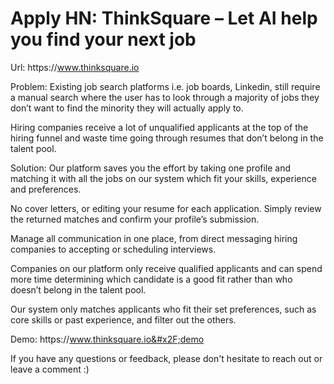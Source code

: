# Apply HN: ThinkSquare – Let AI help you find your next job

Url: https:&#x2F;&#x2F;www.thinksquare.io<p>Problem: Existing job search platforms i.e. job boards, Linkedin, still require a manual search where the user has to look through a majority of jobs they don’t want to find the minority they will actually apply to.<p>Hiring companies receive a lot of unqualified applicants at the top of the hiring funnel and waste time going through resumes that don’t belong in the talent pool.<p>Solution: Our platform saves you the effort by taking one profile and matching it with all the jobs on our system which fit your skills, experience and preferences.<p>No cover letters, or editing your resume for each application. Simply review the returned matches and confirm your profile’s submission.<p>Manage all communication in one place, from direct messaging hiring companies to accepting or scheduling interviews.<p>Companies on our platform only receive qualified applicants and can spend more time determining which candidate is a good fit rather than who doesn’t belong in the talent pool.<p>Our system only matches applicants who fit their set preferences, such as core skills or past experience, and filter out the others.<p>Demo: https:&#x2F;&#x2F;www.thinksquare.io&#x2F;demo<p>If you have any questions or feedback, please don&#x27;t hesitate to reach out or leave a comment :)
